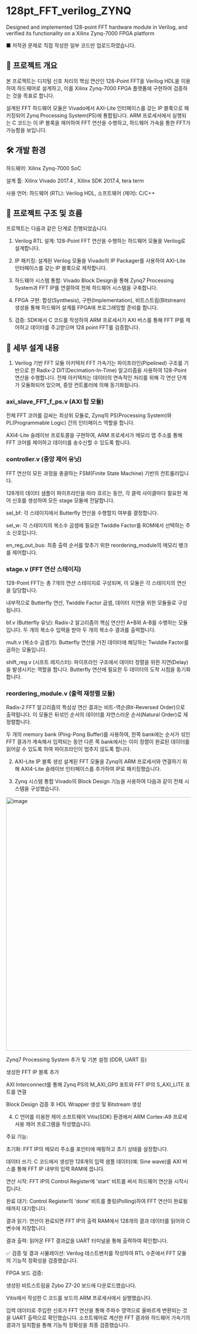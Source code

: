 # 128pt_FFT_verilog_ZYNQ
Designed and implemented 128-point FFT hardware module in Verilog, and verified its  functionality on a Xilinx Zynq-7000 FPGA platform

■ 저작권 문제로 직접 작성한 일부 코드만 업로드하였습니다.

## 🚀 프로젝트 개요
본 프로젝트는 디지털 신호 처리의 핵심 연산인 128-Point FFT을 Verilog HDL을 이용하여 하드웨어로 설계하고, 이를 Xilinx Zynq-7000 FPGA 플랫폼에 구현하여 검증하는 것을 목표로 합니다.

설계된 FFT 하드웨어 모듈은 Vivado에서 AXI-Lite 인터페이스를 갖는 IP 블록으로 패키징되어 Zynq Processing System(PS)에 통합됩니다. ARM 프로세서에서 실행되는 C 코드는 이 IP 블록을 제어하여 FFT 연산을 수행하고, 하드웨어 가속을 통한 FFT가 가능함을 보입니다.

## 🛠️ 개발 환경
하드웨어: Xilinx Zynq-7000 SoC 

설계 툴: Xilinx Vivado 2017.4 , Xilinx SDK 2017.4, tera term

사용 언어: 하드웨어 (RTL): Verilog HDL, 소프트웨어 (제어): C/C++

##  📂 프로젝트 구조 및 흐름
프로젝트는 다음과 같은 단계로 진행되었습니다.

1. Verilog RTL 설계: 128-Point FFT 연산을 수행하는 하드웨어 모듈을 Verilog로 설계합니다.

2. IP 패키징: 설계된 Verilog 모듈을 Vivado의 IP Packager를 사용하여 AXI-Lite 인터페이스를 갖는 IP 블록으로 제작합니다.

3. 하드웨어 시스템 통합: Vivado Block Design을 통해 Zynq7 Processing System과 FFT IP를 연결하여 전체 하드웨어 시스템을 구축합니다.

4. FPGA 구현: 합성(Synthesis), 구현(Implementation), 비트스트림(Bitstream) 생성을 통해 하드웨어 설계를 FPGA에 프로그래밍할 준비를 합니다.

5. 검증: SDK에서 C 코드를 작성하여 ARM 프로세서가 AXI 버스를 통해 FFT IP를 제어하고 데이터를 주고받으며 128 point FFT를 검증합니다.

## 📝 세부 설계 내용

1. Verilog 기반 FFT 모듈 아키텍처
FFT 가속기는 파이프라인(Pipelined) 구조를 기반으로 한 Radix-2 DIT(Decimation-In-Time) 알고리즘을 사용하여 128-Point 연산을 수행합니다. 전체 아키텍처는 데이터의 연속적인 처리를 위해 각 연산 단계가 모듈화되어 있으며, 중앙 컨트롤러에 의해 동기화됩니다.

### axi_slave_FFT_f_ps.v (AXI 탑 모듈)

전체 FFT 코어를 감싸는 최상위 모듈로, Zynq의 PS(Processing System)와 PL(Programmable Logic) 간의 인터페이스 역할을 합니다.

AXI4-Lite 슬레이브 프로토콜을 구현하여, ARM 프로세서가 메모리 맵 주소를 통해 FFT 코어를 제어하고 데이터를 송수신할 수 있도록 합니다.

### controller.v (중앙 제어 유닛)

FFT 연산의 모든 과정을 총괄하는 FSM(Finite State Machine) 기반의 컨트롤러입니다.

128개의 데이터 샘플이 파이프라인을 따라 흐르는 동안, 각 클럭 사이클마다 필요한 제어 신호를 생성하여 모든 stage 모듈에 전달합니다.

sel_bf: 각 스테이지에서 Butterfly 연산을 수행할지 여부를 결정합니다.

sel_w: 각 스테이지의 복소수 곱셈에 필요한 Twiddle Factor를 ROM에서 선택하는 주소 신호입니다.

en_reg_out_bus: 최종 출력 순서를 맞추기 위한 reordering_module의 메모리 뱅크를 제어합니다.

### stage.v (FFT 연산 스테이지)

128-Point FFT는 총 7개의 연산 스테이지로 구성되며, 이 모듈은 각 스테이지의 연산을 담당합니다.

내부적으로 Butterfly 연산, Twiddle Factor 곱셈, 데이터 지연을 위한 모듈들로 구성됩니다.

bf.v (Butterfly 유닛): Radix-2 알고리즘의 핵심 연산인 A+B와 A-B를 수행하는 모듈입니다. 두 개의 복소수 입력을 받아 두 개의 복소수 결과를 출력합니다.

mult.v (복소수 곱셈기): Butterfly 연산을 거친 데이터에 해당하는 Twiddle Factor를 곱하는 모듈입니다.

shift_reg.v (시프트 레지스터): 파이프라인 구조에서 데이터 정렬을 위한 지연(Delay)을 발생시키는 역할을 합니다. Butterfly 연산에 필요한 두 데이터의 도착 시점을 동기화합니다.

### reordering_module.v (출력 재정렬 모듈)

Radix-2 FFT 알고리즘의 특성상 연산 결과는 비트-역순(Bit-Reversed Order)으로 출력됩니다. 이 모듈은 뒤섞인 순서의 데이터를 자연스러운 순서(Natural Order)로 재정렬합니다.

두 개의 memory bank (Ping-Pong Buffer)를 사용하여, 한쪽 bank에는 순서가 섞인 FFT 결과가 계속해서 입력되는 동안 다른 쪽 bank에서는 이미 정렬이 완료된 데이터를 읽어갈 수 있도록 하여 파이프라인이 멈추지 않도록 합니다.

2. AXI-Lite IP 블록 생성
설계된 FFT 모듈을 Zynq의 ARM 프로세서와 연결하기 위해 AXI4-Lite 슬레이브 인터페이스를 추가하여 IP로 패키징했습니다.


4. Zynq 시스템 통합
Vivado의 Block Design 기능을 사용하여 다음과 같이 전체 시스템을 구성했습니다.

<img width="1366" height="691" alt="image" src="https://github.com/user-attachments/assets/dad199c7-fe24-492e-901e-65681ccb9ac8" />


Zynq7 Processing System 추가 및 기본 설정 (DDR, UART 등)

생성한 FFT IP 블록 추가

AXI Interconnect를 통해 Zynq PS의 M_AXI_GP0 포트와 FFT IP의 S_AXI_LITE 포트를 연결

Block Design 검증 후 HDL Wrapper 생성 및 Bitstream 생성



4. C 언어를 이용한 제어 소프트웨어
Vitis(SDK) 환경에서 ARM Cortex-A9 프로세서용 제어 프로그램을 작성했습니다.

주요 기능:

초기화: FFT IP의 메모리 주소를 포인터에 매핑하고 초기 상태를 설정합니다.

데이터 쓰기: C 코드에서 생성한 128개의 입력 샘플 데이터(예: Sine wave)를 AXI 버스를 통해 FFT IP 내부의 입력 RAM에 씁니다.

연산 시작: FFT IP의 Control Register에 'start' 비트를 써서 하드웨어 연산을 시작시킵니다.

완료 대기: Control Register의 'done' 비트를 폴링(Polling)하여 FFT 연산이 완료될 때까지 대기합니다.

결과 읽기: 연산이 완료되면 FFT IP의 출력 RAM에서 128개의 결과 데이터를 읽어와 C 변수에 저장합니다.

결과 출력: 읽어온 FFT 결과값을 UART 터미널을 통해 출력하여 확인합니다.

✅ 검증 및 결과
시뮬레이션: Verilog 테스트벤치를 작성하여 RTL 수준에서 FFT 모듈의 기능적 정확성을 검증했습니다.

FPGA 보드 검증:

생성된 비트스트림을 Zybo Z7-20 보드에 다운로드했습니다.

Vitis에서 작성한 C 코드를 보드의 ARM 프로세서에서 실행했습니다.

입력 데이터로 주입한 신호가 FFT 연산을 통해 주파수 영역으로 올바르게 변환되는 것을 UART 출력으로 확인했습니다. 소프트웨어로 계산한 FFT 결과와 하드웨어 가속기의 결과가 일치함을 통해 기능적 정확성을 최종 검증했습니다.
